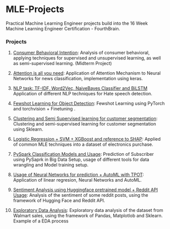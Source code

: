 # MLE-Projects
Practical Machine Learning Engineer projects build into the 16 Week Machine Learning Engineer Certification - FourthBrain.

### Projects

1) [Consumer Behavioral Intention](./notebooks/ConsumerBehavioralIntention.ipynb): Analysis of consumer behavioral, applying techniques for supervised and unsupervised learning, as well as semi-supervised learning. (Midterm Project)

2) [Attention is all you need](./notebooks/news_article_classification.ipynb): Application of Attention Mechanism to Neural Networks for news classification, implementation using keras.

3) [NLP task: TF-IDF, Word2Vec, NaiveBayes Classifier and BiLSTM](./notebooks/hate-speech-detector.ipynb) Application of different NLP techniques for Hate speech detection.

4) [Fewshot Learning for Object Detection](./notebooks/few_shot_object_detection.ipynb): Fewshot Learning using PyTorch and torchvision + Finetuning .

5) [Clustering and Semi Supervised learning for customer segmentation](./notebooks/new-product-launch.ipynb): Clustering and semi-supervised learning for customer segmentation using Sklearn.

6) [Logistic Regression + SVM + XGBoost and reference to SHAP](./notebooks/electronics-purchase-prediction.ipynb): Applied of common MLE techniques into a dataset of electronics purchase.

7) [PySpark Classification Models and Usage](./notebooks/subscription-prediction.ipynb): Prediction of Subscriber using PySaprk in Big Data Setup, usage of different tools for data wrangling and Model training setup.

8) [Usage of Neural Networks for prediction + AutoML with TPOT](./notebooks/fuel_efficiency.ipynb): Application of linear regresion, Neural Networks and AutoML.

9) [Sentiment Analysis using Huggingface pretrained model + Reddit API Usage](./notebooks/analyze-sentiment-subreddit.ipynb): Analysis of the sentiment of some reddit posts, using the framework of Hugging Face and Reddit API.

10) [Exploratory Data Analysis](./notebooks/walmart-sales-data.ipynb): Exploratory data analysis of the dataset from Walmart sales, using the framework of Pandas, Matplotlob and Sklearn. Example of a EDA process








